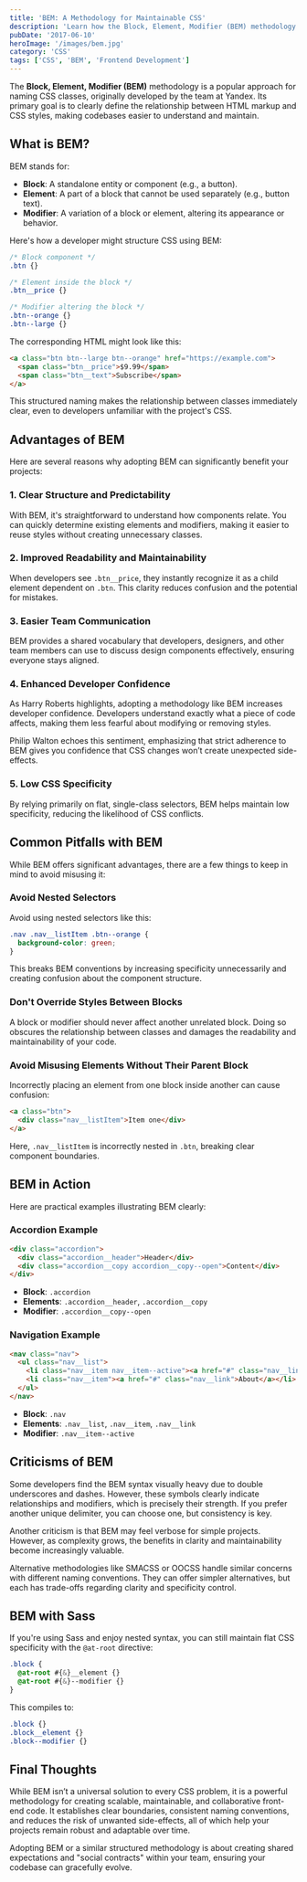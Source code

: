 ```yaml
---
title: 'BEM: A Methodology for Maintainable CSS'
description: 'Learn how the Block, Element, Modifier (BEM) methodology helps developers create scalable and maintainable CSS through clear, structured naming conventions.'
pubDate: '2017-06-10'
heroImage: '/images/bem.jpg'
category: 'CSS'
tags: ['CSS', 'BEM', 'Frontend Development']
---
```


The **Block, Element, Modifier (BEM)** methodology is a popular approach for naming CSS classes, originally developed by the team at Yandex. Its primary goal is to clearly define the relationship between HTML markup and CSS styles, making codebases easier to understand and maintain.

## What is BEM?

BEM stands for:

- **Block**: A standalone entity or component (e.g., a button).
- **Element**: A part of a block that cannot be used separately (e.g., button text).
- **Modifier**: A variation of a block or element, altering its appearance or behavior.

Here's how a developer might structure CSS using BEM:

```css
/* Block component */
.btn {}

/* Element inside the block */
.btn__price {}

/* Modifier altering the block */
.btn--orange {}
.btn--large {}
```

The corresponding HTML might look like this:

```html
<a class="btn btn--large btn--orange" href="https://example.com">
  <span class="btn__price">$9.99</span>
  <span class="btn__text">Subscribe</span>
</a>
```

This structured naming makes the relationship between classes immediately clear, even to developers unfamiliar with the project's CSS.

## Advantages of BEM

Here are several reasons why adopting BEM can significantly benefit your projects:

### 1. Clear Structure and Predictability
With BEM, it's straightforward to understand how components relate. You can quickly determine existing elements and modifiers, making it easier to reuse styles without creating unnecessary classes.

### 2. Improved Readability and Maintainability
When developers see `.btn__price`, they instantly recognize it as a child element dependent on `.btn`. This clarity reduces confusion and the potential for mistakes.

### 3. Easier Team Communication
BEM provides a shared vocabulary that developers, designers, and other team members can use to discuss design components effectively, ensuring everyone stays aligned.

### 4. Enhanced Developer Confidence
As Harry Roberts highlights, adopting a methodology like BEM increases developer confidence. Developers understand exactly what a piece of code affects, making them less fearful about modifying or removing styles.

Philip Walton echoes this sentiment, emphasizing that strict adherence to BEM gives you confidence that CSS changes won’t create unexpected side-effects.

### 5. Low CSS Specificity
By relying primarily on flat, single-class selectors, BEM helps maintain low specificity, reducing the likelihood of CSS conflicts.

## Common Pitfalls with BEM

While BEM offers significant advantages, there are a few things to keep in mind to avoid misusing it:

### Avoid Nested Selectors
Avoid using nested selectors like this:

```css
.nav .nav__listItem .btn--orange {
  background-color: green;
}
```

This breaks BEM conventions by increasing specificity unnecessarily and creating confusion about the component structure.

### Don't Override Styles Between Blocks
A block or modifier should never affect another unrelated block. Doing so obscures the relationship between classes and damages the readability and maintainability of your code.

### Avoid Misusing Elements Without Their Parent Block
Incorrectly placing an element from one block inside another can cause confusion:

```html
<a class="btn">
  <div class="nav__listItem">Item one</div>
</a>
```

Here, `.nav__listItem` is incorrectly nested in `.btn`, breaking clear component boundaries.

## BEM in Action

Here are practical examples illustrating BEM clearly:

### Accordion Example

```html
<div class="accordion">
  <div class="accordion__header">Header</div>
  <div class="accordion__copy accordion__copy--open">Content</div>
</div>
```

- **Block**: `.accordion`
- **Elements**: `.accordion__header`, `.accordion__copy`
- **Modifier**: `.accordion__copy--open`

### Navigation Example

```html
<nav class="nav">
  <ul class="nav__list">
    <li class="nav__item nav__item--active"><a href="#" class="nav__link">Home</a></li>
    <li class="nav__item"><a href="#" class="nav__link">About</a></li>
  </ul>
</nav>
```

- **Block**: `.nav`
- **Elements**: `.nav__list`, `.nav__item`, `.nav__link`
- **Modifier**: `.nav__item--active`

## Criticisms of BEM

Some developers find the BEM syntax visually heavy due to double underscores and dashes. However, these symbols clearly indicate relationships and modifiers, which is precisely their strength. If you prefer another unique delimiter, you can choose one, but consistency is key.

Another criticism is that BEM may feel verbose for simple projects. However, as complexity grows, the benefits in clarity and maintainability become increasingly valuable.

Alternative methodologies like SMACSS or OOCSS handle similar concerns with different naming conventions. They can offer simpler alternatives, but each has trade-offs regarding clarity and specificity control.

## BEM with Sass

If you're using Sass and enjoy nested syntax, you can still maintain flat CSS specificity with the `@at-root` directive:

```scss
.block {
  @at-root #{&}__element {}
  @at-root #{&}--modifier {}
}
```

This compiles to:

```css
.block {}
.block__element {}
.block--modifier {}
```

## Final Thoughts

While BEM isn’t a universal solution to every CSS problem, it is a powerful methodology for creating scalable, maintainable, and collaborative front-end code. It establishes clear boundaries, consistent naming conventions, and reduces the risk of unwanted side-effects, all of which help your projects remain robust and adaptable over time.

Adopting BEM or a similar structured methodology is about creating shared expectations and "social contracts" within your team, ensuring your codebase can gracefully evolve.
